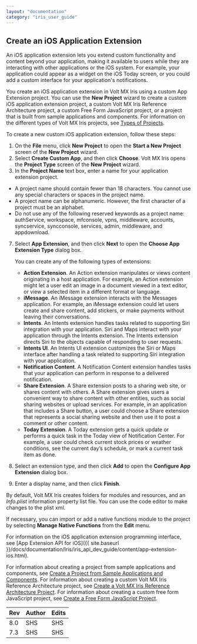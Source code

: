 ```yaml
---
layout: "documentation"
category: "iris_user_guide"
---
```

                          

Create an iOS Application Extension
-----------------------------------

An iOS application extension lets you extend custom functionality and content beyond your application, making it available to users while they are interacting with other applications or the iOS system. For example, your application could appear as a widget on the iOS Today screen, or you could add a custom interface for your application's notifications.

You create an iOS application extension in Volt MX Iris using a custom App Extension project. You can use the **New Project** wizard to create a custom iOS application extension project, a custom Volt MX Iris Reference Architecture project, a custom Free Form JavaScript project, or a project that is built from sample applications and components. For information on the different types of Volt MX Iris projects, see [Types of Projects](TypesOfProjects.html).

To create a new custom iOS application extension, follow these steps: 

1.  On the **File** menu, click **New Project** to open the **Start a New Project** screen of the **New Project** wizard.
2.  Select **Create Custom App**, and then click **Choose**. Volt MX Iris opens the **Project Type** screen of the **New Project** wizard.
3.  In the **Project Name** text box, enter a name for your application extension project.

*   A project name should contain fewer than 18 characters. You cannot use any special characters or spaces in the project name.
*   A project name can be alphanumeric. However, the first character of a project must be an alphabet.
*   Do not use any of the following reserved keywords as a project name: authService, workspace, mfconsole, vpns, middleware, accounts, syncservice, syncconsole, services, admin, middleware, and appdownload.

7.  Select **App Extension**, and then click **Next** to open the **Choose App Extension Type** dialog box.  
    
    You can create any of the following types of extensions:
    
    *   **Action Extension**. An Action extension manipulates or views content originating in a host application. For example, an Action extension might let a user edit an image in a document viewed in a text editor, or view a selected item in a different format or language.
    *   **iMessage**. An iMessage extension interacts with the Messages application. For example, an iMessage extension could let users create and share content, add stickers, or make payments without leaving their conversations.
    *   **Intents**. An Intents extension handles tasks related to supporting Siri integration with your application. Siri and Maps interact with your application through the Intents extension. The Intents extension directs Siri to the objects capable of responding to user requests.
    *   **Intents UI**. An Intents UI extension customizes the Siri or Maps interface after handling a task related to supporting Siri integration with your application.
    *   **Notification Content**. A Notification Content extension handles tasks that your application can perform in response to a delivered notification.
    *   **Share Extension**. A Share extension posts to a sharing web site, or shares content with others. A Share extension gives users a convenient way to share content with other entities, such as social sharing websites or upload services. For example, in an application that includes a Share button, a user could choose a Share extension that represents a social sharing website and then use it to post a comment or other content.
    *   **Today Extension**. A Today extension gets a quick update or performs a quick task in the Today view of Notification Center. For example, a user could check current stock prices or weather conditions, see the current day’s schedule, or mark a current task item as done.

1.  Select an extension type, and then click **Add** to open the **Configure App Extension** dialog box.

1.  Enter a display name, and then click **Finish**.

By default, Volt MX Iris creates folders for modules and resources, and an _Info.plist_ information property list file. You can use the code editor to make changes to the plist xml.

If necessary, you can import or add a native functions module to the project by selecting **Manage Native Functions** from the **Edit** menu.

For information on the iOS application extension programming interface, see [App Extension API for iOS]({{ site.baseurl }}/docs/documentation/Iris/iris_api_dev_guide/content/app-extension-ios.html).

For information about creating a project from sample applications and components, see [Create a Project from Sample Applications and Components](CreateFromSampleApp.html). For information about creating a custom Volt MX Iris Reference Architecture project, see [Create a Volt MX Iris Reference Architecture Project](CreateKRAProject.html). For information about creating a custom free form JavaScript project, see [Create a Free Form JavaScript Project](CreateNewProject.html).

  
| Rev | Author | Edits |
| --- | --- | --- |
| 8.0 | SHS | SHS |
| 7.3 | SHS | SHS |

